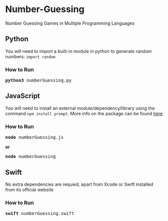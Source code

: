 # Number-Guessing
Number Guessing Games in Multiple Programming Languages
## Python
You will need to import a built-in module in python to generate random numbers: `import random`
</pre>
### How to Run
<pre>
<b>python3</b> numberGuessing.py
</pre>

## JavaScript
You will need to install an external module/dependency/library using the command `npm install prompt`. More info on the package can be found [here](https://www.npmjs.com/package/prompt)
### How to Run
<pre>
<b>node</b> numberGuessing.js
</pre>
**or**
<pre>
<b>node</b> numberGuessing
</pre>

## Swift
No extra dependencies are requied, apart from Xcode or Swift installed from its official website
### How to Run
<pre>
<b>swift</b> numberGuessing.swift
</pre>

